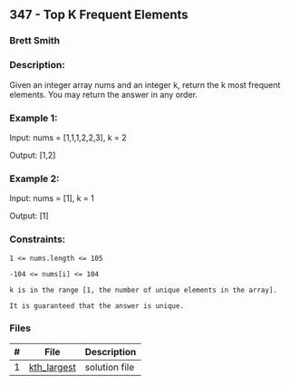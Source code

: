## 347 - Top K Frequent Elements
### Brett Smith 
### Description:

Given an integer array nums and an integer k, return the k most frequent elements. You may return the answer in any order.

 

### Example 1:

Input: nums = [1,1,1,2,2,3], k = 2

Output: [1,2]

### Example 2:

Input: nums = [1], k = 1

Output: [1]

### Constraints:

`1 <= nums.length <= 105`

`-104 <= nums[i] <= 104`

`k is in the range [1, the number of unique elements in the array].`

`It is guaranteed that the answer is unique.`


### Files

|   #   | File                       | Description                                                |
| :---: | -------------------------- | ---------------------------------------------------------- |
|   1   | [kth_largest](./kth_largest.cpp)     | solution file                                     |